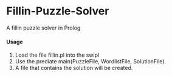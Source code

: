 # Fillin-Puzzle-Solver
A fillin puzzle solver in Prolog  

#### Usage
1. Load the file fillin.pl into the swipl
2. Use the prediate main(PuzzleFile, WordlistFile, SolutionFile).
3. A file that contains the solution will be created.
